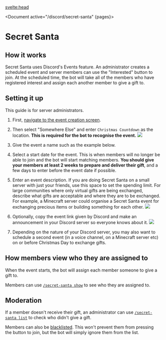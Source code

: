 <script>
	import Document from '$components/Document.svelte';
	// import Warning from '$components/Admonitions/Warning.svelte';
	import pages from '../pages.json'
</script>

<svelte:head>

<title>Secret Santa • Christmas Countdown</title>
<meta name="title" content="Secret Santa • Christmas Countdown" />
<meta name="og:title" content="Secret Santa • Christmas Countdown" />
<meta name="twitter:title" content="Secret Santa • Christmas Countdown" />
<meta
		name="description"
		content="Use the Christmas Countdown bot for Discord's Secret Santa feature to organise your gift exchange."
	/>
<meta
		name="og:description"
		content="Use the Christmas Countdown bot for Discord's Secret Santa feature to organise your gift exchange."
	/>
<meta
		name="twitter:description"
		content="Use the Christmas Countdown bot for Discord's Secret Santa feature to organise your gift exchange."
	/>
</svelte:head>

<Document active="/discord/secret-santa" {pages}>

# Secret Santa

## How it works

Secret Santa uses Discord's Events feature.
An administrator creates a scheduled event and server members can use the "Interested" button to join.
At the scheduled time, the bot will take all of the members who have registered interest and assign each another member to give a gift to.

## Setting it up

This guide is for server administrators.

1. First, [navigate to the event creation screen](https://static.eartharoid.me/sharex/21/11/DiscordPTB_22S13DlCJS.png).

2. Then select "Somewhere Else" and enter `Christmas Countdown` as the location. **This is required for the bot to recognise the event.**
![](https://static.eartharoid.me/sharex/21/11/qRjD13f1xx.png)

3. Give the event a name such as the example below.

4. Select a start date for the event. This is when members will no longer be able to join and the bot will start matching members. **You should give your members at least 2 weeks to prepare and deliver their gift**, and a few days to enter before the event date if possible.

5. Enter an event description. If you are doing Secret Santa on a small server with just your friends, use this space to set the spending limit.
For large communities where only virtual gifts are being exchanged, describe what gifts are acceptable and where they are to be exchanged.
For example, a Minecraft server could organise a Secret Santa event for exchanging precious items or building something for each other.
![](https://static.eartharoid.me/sharex/21/11/DiscordPTB_7tLCMzy5ho.png)

6. Optionally, copy the event link given by Discord and make an announcement in your Discord server so everyone knows about it.
![](https://static.eartharoid.me/sharex/21/11/DiscordPTB_2yiQDHklZH.png)

7. Depending on the nature of your Discord server, you may also want to schedule a second event (in a voice channel, on a Minecraft server etc) on or before Christmas Day to exchange gifts.

## How members view who they are assigned to

When the event starts, the bot will assign each member someone to give a gift to.

Members can use [`/secret-santa show`](/discord/commands#secret-santa-show) to see who they are assigned to.

## Moderation

If a member doesn't receive their gift, an administrator can use [`/secret-santa list`](/discord/commands#secret-santa-list) to check who didn't give a gift.

Members can also be [blacklisted](/discord/commands#secret-santa-blacklist). This won't prevent them from pressing the button to join, but the bot will simply ignore them from the list.

</Document>
